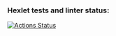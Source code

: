 ### Hexlet tests and linter status:
[![Actions Status](https://github.com/ruby-learner/rails-project-lvl1/workflows/hexlet-check/badge.svg)](https://github.com/ruby-learner/rails-project-lvl1/actions)